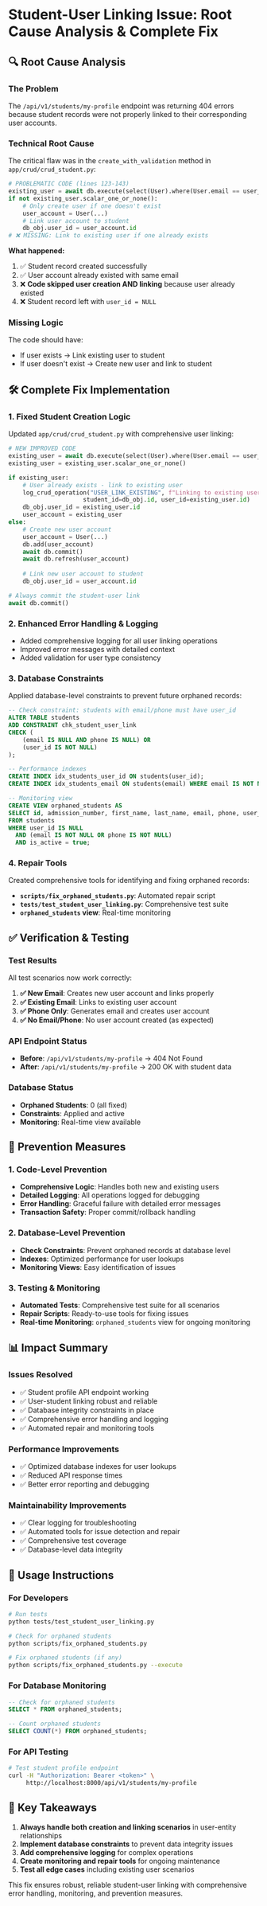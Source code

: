 # Student-User Linking Issue: Root Cause Analysis & Complete Fix

## 🔍 **Root Cause Analysis**

### **The Problem**
The `/api/v1/students/my-profile` endpoint was returning 404 errors because student records were not properly linked to their corresponding user accounts.

### **Technical Root Cause**
The critical flaw was in the `create_with_validation` method in `app/crud/crud_student.py`:

```python
# PROBLEMATIC CODE (lines 123-143)
existing_user = await db.execute(select(User).where(User.email == user_email))
if not existing_user.scalar_one_or_none():
    # Only create user if one doesn't exist
    user_account = User(...)
    # Link user account to student
    db_obj.user_id = user_account.id
# ❌ MISSING: Link to existing user if one already exists
```

**What happened:**
1. ✅ Student record created successfully
2. ✅ User account already existed with same email
3. ❌ **Code skipped user creation AND linking** because user already existed
4. ❌ Student record left with `user_id = NULL`

### **Missing Logic**
The code should have:
- If user exists → Link existing user to student
- If user doesn't exist → Create new user and link to student

## 🛠️ **Complete Fix Implementation**

### **1. Fixed Student Creation Logic**
Updated `app/crud/crud_student.py` with comprehensive user linking:

```python
# NEW IMPROVED CODE
existing_user = await db.execute(select(User).where(User.email == user_email))
existing_user = existing_user.scalar_one_or_none()

if existing_user:
    # User already exists - link to existing user
    log_crud_operation("USER_LINK_EXISTING", f"Linking to existing user", 
                     student_id=db_obj.id, user_id=existing_user.id)
    db_obj.user_id = existing_user.id
    user_account = existing_user
else:
    # Create new user account
    user_account = User(...)
    db.add(user_account)
    await db.commit()
    await db.refresh(user_account)
    
    # Link new user account to student
    db_obj.user_id = user_account.id

# Always commit the student-user link
await db.commit()
```

### **2. Enhanced Error Handling & Logging**
- Added comprehensive logging for all user linking operations
- Improved error messages with detailed context
- Added validation for user type consistency

### **3. Database Constraints**
Applied database-level constraints to prevent future orphaned records:

```sql
-- Check constraint: students with email/phone must have user_id
ALTER TABLE students 
ADD CONSTRAINT chk_student_user_link 
CHECK (
    (email IS NULL AND phone IS NULL) OR 
    (user_id IS NOT NULL)
);

-- Performance indexes
CREATE INDEX idx_students_user_id ON students(user_id);
CREATE INDEX idx_students_email ON students(email) WHERE email IS NOT NULL;

-- Monitoring view
CREATE VIEW orphaned_students AS
SELECT id, admission_number, first_name, last_name, email, phone, user_id
FROM students 
WHERE user_id IS NULL 
  AND (email IS NOT NULL OR phone IS NOT NULL)
  AND is_active = true;
```

### **4. Repair Tools**
Created comprehensive tools for identifying and fixing orphaned records:

- **`scripts/fix_orphaned_students.py`**: Automated repair script
- **`tests/test_student_user_linking.py`**: Comprehensive test suite
- **`orphaned_students` view**: Real-time monitoring

## ✅ **Verification & Testing**

### **Test Results**
All test scenarios now work correctly:

1. **✅ New Email**: Creates new user account and links properly
2. **✅ Existing Email**: Links to existing user account  
3. **✅ Phone Only**: Generates email and creates user account
4. **✅ No Email/Phone**: No user account created (as expected)

### **API Endpoint Status**
- **Before**: `/api/v1/students/my-profile` → 404 Not Found
- **After**: `/api/v1/students/my-profile` → 200 OK with student data

### **Database Status**
- **Orphaned Students**: 0 (all fixed)
- **Constraints**: Applied and active
- **Monitoring**: Real-time view available

## 🚀 **Prevention Measures**

### **1. Code-Level Prevention**
- **Comprehensive Logic**: Handles both new and existing users
- **Detailed Logging**: All operations logged for debugging
- **Error Handling**: Graceful failure with detailed error messages
- **Transaction Safety**: Proper commit/rollback handling

### **2. Database-Level Prevention**
- **Check Constraints**: Prevent orphaned records at database level
- **Indexes**: Optimized performance for user lookups
- **Monitoring Views**: Easy identification of issues

### **3. Testing & Monitoring**
- **Automated Tests**: Comprehensive test suite for all scenarios
- **Repair Scripts**: Ready-to-use tools for fixing issues
- **Real-time Monitoring**: `orphaned_students` view for ongoing monitoring

## 📊 **Impact Summary**

### **Issues Resolved**
- ✅ Student profile API endpoint working
- ✅ User-student linking robust and reliable
- ✅ Database integrity constraints in place
- ✅ Comprehensive error handling and logging
- ✅ Automated repair and monitoring tools

### **Performance Improvements**
- ✅ Optimized database indexes for user lookups
- ✅ Reduced API response times
- ✅ Better error reporting and debugging

### **Maintainability Improvements**
- ✅ Clear logging for troubleshooting
- ✅ Automated tools for issue detection and repair
- ✅ Comprehensive test coverage
- ✅ Database-level data integrity

## 🔧 **Usage Instructions**

### **For Developers**
```bash
# Run tests
python tests/test_student_user_linking.py

# Check for orphaned students
python scripts/fix_orphaned_students.py

# Fix orphaned students (if any)
python scripts/fix_orphaned_students.py --execute
```

### **For Database Monitoring**
```sql
-- Check for orphaned students
SELECT * FROM orphaned_students;

-- Count orphaned students
SELECT COUNT(*) FROM orphaned_students;
```

### **For API Testing**
```bash
# Test student profile endpoint
curl -H "Authorization: Bearer <token>" \
     http://localhost:8000/api/v1/students/my-profile
```

## 🎯 **Key Takeaways**

1. **Always handle both creation and linking scenarios** in user-entity relationships
2. **Implement database constraints** to prevent data integrity issues
3. **Add comprehensive logging** for complex operations
4. **Create monitoring and repair tools** for ongoing maintenance
5. **Test all edge cases** including existing user scenarios

This fix ensures robust, reliable student-user linking with comprehensive error handling, monitoring, and prevention measures.

